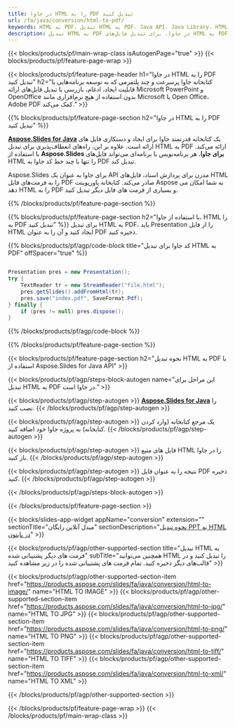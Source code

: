 ```yaml
---
title: در جاوا HTML را به PDF تبدیل کنید
url: /fa/java/conversion/html-to-pdf/
keywords: HTML به PDF، تبدیل HTML به PDF، Java API، Java Library، HTML، PDF
description: تبدیل HTML به PDF در جاوا. برای تبدیل فایل‌های HTML به PDF از API کتابخانه جاوا استفاده کنید
---
```


{{< blocks/products/pf/main-wrap-class isAutogenPage="true" >}}
{{< blocks/products/pf/feature-page-wrap >}}

{{< blocks/products/pf/feature-page-header h1="در جاوا HTML را به PDF تبدیل کنید" h2="کتابخانه جاوا پرسرعت و چند پلتفرمی که به توسعه برنامه‌هایی با قابلیت ایجاد، ادغام، بازرسی یا تبدیل فایل‌های ارائه Microsoft PowerPoint و OpenOffice بدون استفاده از هیچ نرم‌افزاری مانند Microsoft یا Open Office، Adobe PDF کمک می‌کند." >}}

{{% blocks/products/pf/feature-page-section h2="در جاوا HTML را به PDF تبدیل کنید" %}}

[**Aspose.Slides for Java**](https://products.aspose.com/slides/fa/java/) یک کتابخانه قدرتمند جاوا برای ایجاد و دستکاری فایل های ارائه است. علاوه بر این، راه‌های انعطاف‌پذیری برای تبدیل HTML به PDF ارائه می‌کند. با استفاده از **Aspose.Slides برای جاوا**، هر برنامه‌نویس یا برنامه‌ای می‌تواند فایل‌های HTML را تنها با چند خط کد جاوا به PDF تبدیل کند.

Aspose.Slides برای جاوا به عنوان یک API مدرن برای پردازش اسناد، فایل‌های HTML را به فرمت‌های فایل PDF صادر می‌کند. کتابخانه پاورپوینت Aspose به شما امکان می دهد HTML را به PDF و بسیاری از فرمت های فایل دیگر تبدیل کنید.

{{% /blocks/products/pf/feature-page-section %}}

{{% blocks/products/pf/feature-page-section  h2="با استفاده از جاوا، HTML را به PDF تبدیل کنید" %}}
برای تبدیل HTML به PDF، باید Presentation را از فایل HTML ایجاد کنید و آن را به عنوان PDF ذخیره کنید.

{{% blocks/products/pf/agp/code-block title="کد جاوا برای تبدیل HTML به PDF" offSpacer="true" %}}

```java

Presentation pres = new Presentation();
try {
    TextReader tr = new StreamReader("file.html");
    pres.getSlides().addFromHtml(tr);
    pres.save("index.pdf", SaveFormat.Pdf);
} finally {
    if (pres != null) pres.dispose();
}
```


{{% /blocks/products/pf/agp/code-block %}}

{{% /blocks/products/pf/feature-page-section %}}

{{< blocks/products/pf/feature-page-section  h2="نحوه تبدیل HTML به PDF با استفاده از Aspose.Slides for Java API" >}}

{{< blocks/products/pf/agp/steps-block-autogen name="این مراحل برای تبدیل HTML به PDF در جاوا است." >}}

{{< blocks/products/pf/agp/step-autogen >}}
[**Aspose.Slides for Java**](https://products.aspose.com/slides/fa/java/) را نصب کنید.
{{< /blocks/products/pf/agp/step-autogen >}}

{{< blocks/products/pf/agp/step-autogen >}}
یک مرجع کتابخانه (وارد کردن کتابخانه) به پروژه جاوا خود اضافه کنید.
{{< /blocks/products/pf/agp/step-autogen >}}

{{< blocks/products/pf/agp/step-autogen >}}
فایل های منبع HTML را در جاوا باز کنید.
{{< /blocks/products/pf/agp/step-autogen >}}

{{< blocks/products/pf/agp/step-autogen >}}
نتیجه را به عنوان فایل PDF ذخیره کنید.
{{< /blocks/products/pf/agp/step-autogen >}}

{{< /blocks/products/pf/agp/steps-block-autogen >}}

{{< /blocks/products/pf/feature-page-section >}}

{{< blocks/slides-app-widget  appName="conversion" extension="" sectionTitle="مبدل آنلاین رایگان" sectionDescription="[نحوه تبدیل PPT به HTML در پایتون](https://products.aspose.com/slides/fa/python-net/conversion/ppt-to-html/)" >}}

{{< blocks/products/pf/agp/other-supported-section title="تبدیل HTML به فرمت های دیگر پشتیبانی شده" subTitle="همچنین می‌توانید HTML را تبدیل کنید و در قالب‌های دیگر ذخیره کنید. تمام فرمت های پشتیبانی شده را در زیر مشاهده کنید" >}}

{{< blocks/products/pf/agp/other-supported-section-item href="https://products.aspose.com/slides/fa/java/conversion/html-to-image/" name="HTML TO IMAGE" >}}
{{< blocks/products/pf/agp/other-supported-section-item href="https://products.aspose.com/slides/fa/java/conversion/html-to-jpg/" name="HTML TO JPG" >}}
{{< blocks/products/pf/agp/other-supported-section-item href="https://products.aspose.com/slides/fa/java/conversion/html-to-png/" name="HTML TO PNG" >}}
{{< blocks/products/pf/agp/other-supported-section-item href="https://products.aspose.com/slides/fa/java/conversion/html-to-tiff/" name="HTML TO TIFF" >}}
{{< blocks/products/pf/agp/other-supported-section-item href="https://products.aspose.com/slides/fa/java/conversion/html-to-xml/" name="HTML TO XML" >}}


{{< /blocks/products/pf/agp/other-supported-section >}}

{{< /blocks/products/pf/feature-page-wrap >}}
{{< /blocks/products/pf/main-wrap-class >}}